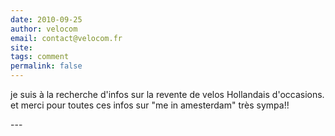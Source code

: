 ```yaml
---
date: 2010-09-25
author: velocom
email: contact@velocom.fr
site: 
tags: comment
permalink: false
---
```


<p>je suis à la recherche d'infos sur la revente de velos Hollandais d'occasions. et merci pour toutes ces infos sur &quot;me in amesterdam&quot; très sympa!! </p>
---